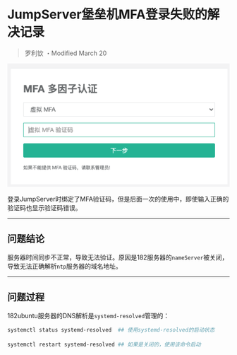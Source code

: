 # JumpServer堡垒机MFA登录失败的解决记录

> 罗利钦 ・Modified March 20

![MFA 多因子认证](./379cb207-7f14-44df-8d92-279ff19d8a25.png)

登录JumpServer时绑定了MFA验证码，但是后面一次的使用中，即使输入正确的验证码也显示验证码错误。

---

## 问题结论

服务器时间同步不正常，导致无法验证。原因是182服务器的`nameServer`被关闭，导致无法正确解析`ntp`服务器的域名地址。

---

## 问题过程

182ubuntu服务器的DNS解析是`systemd-resolved`管理的：

```bash
systemctl status systemd-resolved  ## 使用systemd-resolved的启动状态

systemctl restart systemd-resolved ## 如果是关闭的，使用该命令启动
